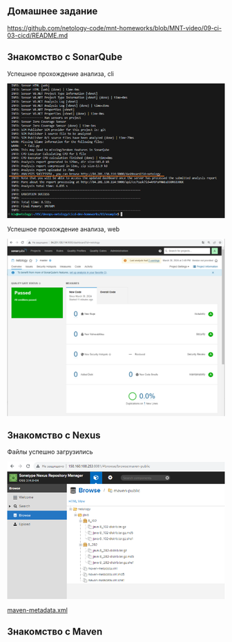 ## Домашнее задание

https://github.com/netology-code/mnt-homeworks/blob/MNT-video/09-ci-03-cicd/README.md


## Знакомство с SonarQube

Успешное прохождение анализа, cli

![image](png/sonarqube-cli.png)

Успешное прохождение анализа, web

![image](png/sonarqube-web.png)


## Знакомство с Nexus

Файлы успешно загрузились

![image](png/nexus.png)

[maven-metadata.xml](example/maven-metadata.xml)

## Знакомство с Maven
